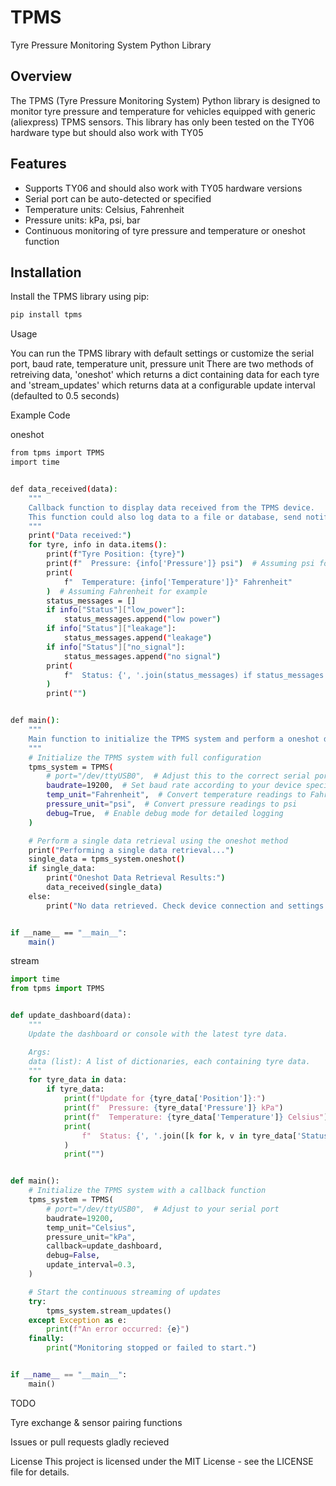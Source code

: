# TPMS

Tyre Pressure Monitoring System Python Library

## Overview

The TPMS (Tyre Pressure Monitoring System) Python library is designed to monitor tyre pressure and temperature for vehicles equipped with generic (aliexpress) TPMS sensors. This library has only been tested on the TY06 hardware type but should also work with TY05

## Features

- Supports TY06 and should also work with TY05 hardware versions
- Serial port can be auto-detected or specified
- Temperature units: Celsius, Fahrenheit
- Pressure units: kPa, psi, bar
- Continuous monitoring of tyre pressure and temperature or oneshot function

## Installation

Install the TPMS library using pip:

```bash
pip install tpms
```
Usage

You can run the TPMS library with default settings or customize the serial port, baud rate, temperature unit, pressure unit
There are two methods of retreiving data, 'oneshot' which returns a dict containing data for each tyre and 'stream_updates' which returns data at a configurable update interval (defaulted to 0.5 seconds)

Example Code

oneshot
```bash
from tpms import TPMS
import time


def data_received(data):
    """
    Callback function to display data received from the TPMS device.
    This function could also log data to a file or database, send notifications, etc.
    """
    print("Data received:")
    for tyre, info in data.items():
        print(f"Tyre Position: {tyre}")
        print(f"  Pressure: {info['Pressure']} psi")  # Assuming psi for example
        print(
            f"  Temperature: {info['Temperature']}° Fahrenheit"
        )  # Assuming Fahrenheit for example
        status_messages = []
        if info["Status"]["low_power"]:
            status_messages.append("low power")
        if info["Status"]["leakage"]:
            status_messages.append("leakage")
        if info["Status"]["no_signal"]:
            status_messages.append("no signal")
        print(
            f"  Status: {', '.join(status_messages) if status_messages else 'Normal'}"
        )
        print("")


def main():
    """
    Main function to initialize the TPMS system and perform a oneshot data retrieval.
    """
    # Initialize the TPMS system with full configuration
    tpms_system = TPMS(
        # port="/dev/ttyUSB0",  # Adjust this to the correct serial port
        baudrate=19200,  # Set baud rate according to your device specifications
        temp_unit="Fahrenheit",  # Convert temperature readings to Fahrenheit
        pressure_unit="psi",  # Convert pressure readings to psi
        debug=True,  # Enable debug mode for detailed logging
    )

    # Perform a single data retrieval using the oneshot method
    print("Performing a single data retrieval...")
    single_data = tpms_system.oneshot()
    if single_data:
        print("Oneshot Data Retrieval Results:")
        data_received(single_data)
    else:
        print("No data retrieved. Check device connection and settings.")


if __name__ == "__main__":
    main()
```

stream
```python
import time
from tpms import TPMS


def update_dashboard(data):
    """
    Update the dashboard or console with the latest tyre data.

    Args:
    data (list): A list of dictionaries, each containing tyre data.
    """
    for tyre_data in data:
        if tyre_data:
            print(f"Update for {tyre_data['Position']}:")
            print(f"  Pressure: {tyre_data['Pressure']} kPa")
            print(f"  Temperature: {tyre_data['Temperature']} Celsius")
            print(
                f"  Status: {', '.join([k for k, v in tyre_data['Status'].items() if v]) or 'Normal'}"
            )
            print("")


def main():
    # Initialize the TPMS system with a callback function
    tpms_system = TPMS(
        # port="/dev/ttyUSB0",  # Adjust to your serial port
        baudrate=19200,
        temp_unit="Celsius",
        pressure_unit="kPa",
        callback=update_dashboard,
        debug=False,
        update_interval=0.3,
    )

    # Start the continuous streaming of updates
    try:
        tpms_system.stream_updates()
    except Exception as e:
        print(f"An error occurred: {e}")
    finally:
        print("Monitoring stopped or failed to start.")


if __name__ == "__main__":
    main()

```

TODO

Tyre exchange & sensor pairing functions

Issues or pull requests gladly recieved

License
This project is licensed under the MIT License - see the LICENSE file for details.

